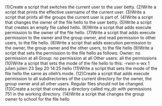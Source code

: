 (1)Create a script that switches the current user to the user betty.
(2)Write a script that prints the effective username of the current user.
(3)Write a script that prints all the groups the current user is part of.
(4)Write a script that changes the owner of the file hello to the user betty.
(5)Write a script that creates an empty file called hello.
(6)Write a script that adds execute permission to the owner of the file hello.
(7)Write a script that adds execute permission to the owner and the group owner, and read permission to other users, to the file hello.
(8)Write a script that adds execution permission to the owner, the group owner and the other users, to the file hello
(9)Write a script that sets the permission to the file hello as follows:
Owner: no permission at all
Group: no permission at all
Other users: all the permissions
(10)Write a script that sets the mode of the file hello to this:
-rwxr-x-wx 1 julien julien 23 Sep 20 14:25 hello
(11)Write a script that sets the mode of the file hello the same as olleh’s mode.
(12)Create a script that adds execute permission to all subdirectories of the current directory for the owner, the group owner and all other users. Regular files should not be changed.
(13)Create a script that creates a directory called my_dir with permissions 751 in the working directory.
(14)Write a script that changes the group owner to school for the file hello

